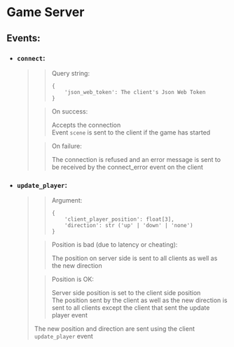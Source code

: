 # Game Server

## Events:
- ### `connect`:
  >> Query string:
  >> ```
  >> {  
  >>     'json_web_token': The client's Json Web Token
  >> }
  >> ```
  >
  >> On success:  
  >>
  >> Accepts the connection  
  >> Event `scene` is sent to the client if the game has started
  >
  >> On failure:
  >>
  >> The connection is refused and an error message is sent to be received by
  >> the connect_error event on the client

- ### `update_player`:
  >> Argument:
  >> ```
  >> {
  >>     'client_player_position': float[3],
  >>     'direction': str ('up' | 'down' | 'none')
  >> }
  >> ``` 
  >
  >> Position is bad (due to latency or cheating):
  >>
  >> The position on server side is sent to all clients as well as the new direction
  >
  >> Position is OK:
  >>
  >> Server side position is set to the client side position  
  >> The position sent by the client as well as the new direction is sent to all clients
  >> except the client that sent the update player event
  >
  > The new position and direction are sent using the client `update_player` event
